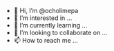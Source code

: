 - 👋 Hi, I’m @ocholimepa
- 👀 I’m interested in ...
- 🌱 I’m currently learning ...
- 💞️ I’m looking to collaborate on ...
- 📫 How to reach me ...

<!---
ocholimepa/ocholimepa is a ✨ special ✨ repository because its `README.md` (this file) appears on your GitHub profile.
You can click the Preview link to take a look at your changes.
--->
